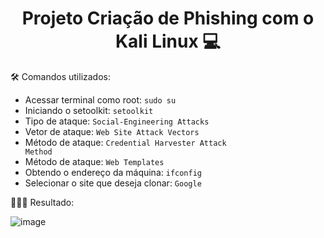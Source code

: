 # <h1 align="center"> Projeto Criação de Phishing com o Kali Linux 💻 </h1> 

🛠️ Comandos utilizados:

- Acessar terminal como root: <code>sudo su</code>
- Iniciando o setoolkit: <code>setoolkit</code>
- Tipo de ataque: <code>Social-Engineering Attacks</code>
- Vetor de ataque: <code>Web Site Attack Vectors</code>
- Método de ataque: <code>Credential Harvester Attack Method</code>
- Método de ataque: <code>Web Templates</code>
- Obtendo o endereço da máquina: <code>ifconfig</code>
- Selecionar o site que deseja clonar: <code>Google</code>

👩🏻‍💻 Resultado:

![image](https://github.com/patriciafdornela/DIO_Ciberseguranca/assets/57375053/bb295feb-14ef-4639-a1a1-74b693adaf80)
